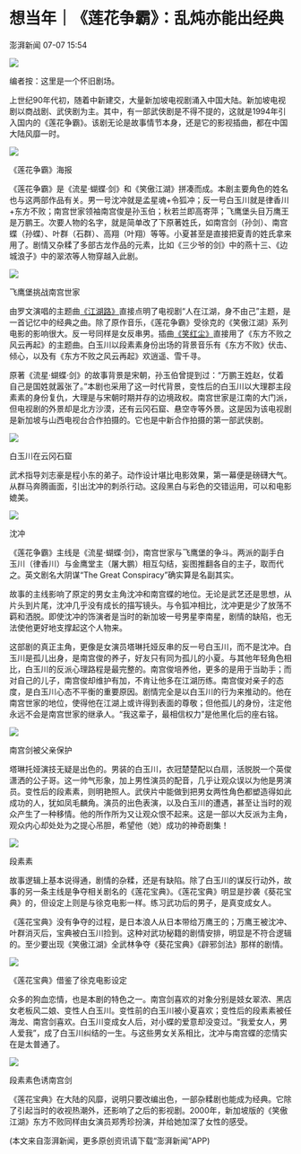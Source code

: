 # 想当年｜《莲花争霸》：乱炖亦能出经典

澎湃新闻 07-07 15:54

![](https://file.thepaper.cn/wap/v6/img/kb_zhaiyao.png) 

编者按：这里是一个怀旧剧场。

上世纪90年代初，随着中新建交，大量新加坡电视剧涌入中国大陆。新加坡电视剧以商战剧、武侠剧为主。其中，有一部武侠剧是不得不提的，这就是1994年引入国内的《莲花争霸》。该剧无论是故事情节本身，还是它的影视插曲，都在中国大陆风靡一时。

![](https://imagecloud.thepaper.cn/thepaper/image/311/890/664.jpg)

《莲花争霸》海报

《莲花争霸》是《流星·蝴蝶·剑》和《笑傲江湖》拼凑而成。本剧主要角色的姓名也与这两部作品有关。男一号沈冲就是孟星魂+令狐冲；反一号白玉川就是律香川+东方不败；南宫世家领袖南宫俊是孙玉伯；秋若兰即高寄萍；飞鹰堡头目万鹰王是万鹏王。次要人物的名字，就是简单改了下原著姓氏，如南宫剑（孙剑）、南宫蝶（孙蝶）、叶群（石群）、高翔（叶翔）等等。小夏甚至是直接把夏青的姓氏拿来用了。剧情又杂糅了多部古龙作品的元素，比如《三少爷的剑》中的燕十三、《边城浪子》中的翠浓等人物穿越入此剧。

![](https://imagecloud.thepaper.cn/thepaper/image/311/890/665.jpg)

飞鹰堡挑战南宫世家

由罗文演唱的主题曲[《江湖路》](https://www.bilibili.com/video/BV1gp4y1b7cp/?spm_id_from=333.337.search-card.all.click&vd_source=9e420b0dc22a969b78bd0c26c79bbd52)直接点明了电视剧“人在江湖，身不由己”主题，是一首记忆中的经典之曲。除了原作音乐，《莲花争霸》受徐克的《笑傲江湖》系列电影的影响很大。反一号同样是女反串男。插曲[《笑红尘》](https://www.bilibili.com/video/BV1CV41187ES/?spm_id_from=333.337.search-card.all.click&vd_source=9e420b0dc22a969b78bd0c26c79bbd52)直接用了《东方不败之风云再起》的主题曲。白玉川以段素素身份出场的背景音乐有《东方不败》伏击、倾心，以及有《东方不败之风云再起》欢逍遥、雪千寻。

原著《流星·蝴蝶·剑》的故事背景是宋朝，孙玉伯曾提到过：“万鹏王姓赵，仗着自己是国姓就嚣张了。”本剧也采用了这一时代背景，变性后的白玉川以大理郡主段素素的身份复仇，大理是与宋朝时期并存的边境政权。南宫世家是江南的大门派，但电视剧的外景却是北方沙漠，还有云冈石窟、悬空寺等外景。这是因为该电视剧是新加坡与山西电视台合作拍摄的。它也是中新合作拍摄的第一部武侠剧。

![](https://imagecloud.thepaper.cn/thepaper/image/311/890/666.jpg)

白玉川在云冈石窟

武术指导刘志豪是程小东的弟子。动作设计堪比电影效果，第一幕便是磅礴大气。从群马奔腾画面，引出沈冲的刺杀行动。这段黑白与彩色的交错运用，可以和电影媲美。   

![](https://imagecloud.thepaper.cn/thepaper/image/311/890/667.jpg)

沈冲

《莲花争霸》主线是《流星·蝴蝶·剑》，南宫世家与飞鹰堡的争斗。两派的副手白玉川（律香川）与金鹰堂主（屠大鹏）相互勾结，妄图推翻各自的主子，取而代之。英文剧名大阴谋“The Great Conspiracy”确实算是名副其实。

故事的主线影响了原定的男女主角沈冲和南宫蝶的地位。无论是武艺还是思想，从片头到片尾，沈冲几乎没有成长的描写镜头。与令狐冲相比，沈冲更是少了放荡不羁和洒脱。即使沈冲的饰演者是当时的新加坡一号男星李南星，剧情的缺陷，也无法使他更好地支撑起这个人物来。

这部剧的真正主角，更像是女演员塔琳托娅反串的反一号白玉川，而不是沈冲。白玉川是孤儿出身，是南宫俊的养子，好友只有同为孤儿的小夏。与其他年轻角色相比，白玉川的反派心理路程是最完整的。南宫俊培养他，更多的是用于当助手；而对自己的儿子，南宫俊却维护有加，不肯让他多在江湖历练。南宫俊对亲子的态度，是白玉川心态不平衡的重要原因。剧情完全是以白玉川的行为来推动的。他在南宫世家的地位，使得他在江湖上或许得到表面的尊敬；但他孤儿的身份，注定他永远不会是南宫世家的继承人。“我这辈子，最相信权力”是他黑化后的座右铭。

![](https://imagecloud.thepaper.cn/thepaper/image/311/890/668.jpg)

南宫剑被父亲保护

塔琳托娅演技无疑是出色的。男装的白玉川，衣冠楚楚配以白扇，活脱脱一个英俊潇洒的公子哥。这一帅气形象，加上男性演员的配音，几乎让观众误以为他是男演员。变性后的段素素，则明艳照人。武侠片中能做到把男女两性角色都塑造得如此成功的人，犹如凤毛麟角。演员的出色表演，以及白玉川的遭遇，甚至让当时的观众产生了一种移情。他的所作所为又让观众恨不起来。这是一部以大反派为主角，观众内心却处处为之提心吊胆，希望他（她）成功的神奇剧集！

![](https://imagecloud.thepaper.cn/thepaper/image/311/890/669.jpg)

段素素

故事逻辑上基本说得通，剧情的杂糅，还是有缺陷。除了白玉川的谋反行动外，故事的另一条主线是争夺相关剧名的《莲花宝典》。《莲花宝典》明显是抄袭《葵花宝典》的，但设定上则是与徐克电影一样。练习武功后的男子，是真变成女人。

《莲花宝典》没有争夺的过程，是日本浪人从日本带给万鹰王的；万鹰王被沈冲、叶群消灭后，宝典被白玉川捡到。这种对武功秘籍的剧情安排，明显是不符合逻辑的。至少要出现《笑傲江湖》全武林争夺《葵花宝典》《辟邪剑法》那样的剧情。

![](https://imagecloud.thepaper.cn/thepaper/image/311/890/670.jpg)

《莲花宝典》借鉴了徐克电影设定

众多的狗血恋情，也是本剧的特色之一。南宫剑喜欢的对象分别是妓女翠浓、黑店女老板风二娘、变性人白玉川。变性前的白玉川被小夏喜欢；变性后的段素素被任海龙、南宫剑喜欢。白玉川变成女人后，对小蝶的爱意却没变过。“我爱女人，男人爱我”，成了白玉川纠结的一生。与这些男女关系相比，沈冲与南宫蝶的恋情实在是太普通了。

![](https://imagecloud.thepaper.cn/thepaper/image/311/890/671.jpg)

段素素色诱南宫剑

《莲花宝典》在大陆的风靡，说明只要改编出色，一部杂糅剧也能成为经典。它除了引起当时的收视热潮外，还影响了之后的影视剧。2000年，新加坡版的《笑傲江湖》东方不败同样由女演员郑秀珍扮演，并给她加深了女性的感受。

(本文来自澎湃新闻，更多原创资讯请下载“澎湃新闻”APP)
<!-- tcd_original_link https://m.thepaper.cn/kuaibao_detail.jsp?contid=27918367&from=kuaibao -->
